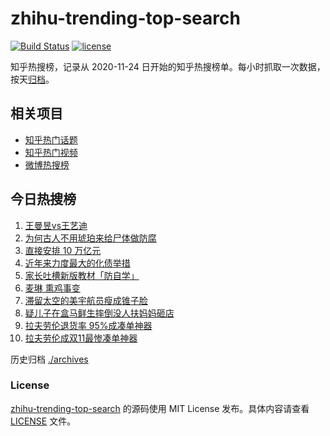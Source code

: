 # zhihu-trending-top-search

[![Build Status](https://github.com/justjavac/zhihu-trending-top-search/workflows/ci/badge.svg?branch=main)](https://github.com/justjavac/zhihu-trending-top-search/actions)
[![license](https://img.shields.io/github/license/justjavac/zhihu-trending-top-search)](https://github.com/justjavac/zhihu-trending-top-search/blob/main/LICENSE)

知乎热搜榜，记录从 2020-11-24 日开始的知乎热搜榜单。每小时抓取一次数据，按天[归档](./archives)。

## 相关项目

- [知乎热门话题](https://github.com/justjavac/zhihu-trending-hot-questions)
- [知乎热门视频](https://github.com/justjavac/zhihu-trending-hot-video)
- [微博热搜榜](https://github.com/justjavac/weibo-trending-hot-search)

## 今日热搜榜

<!-- BEGIN -->
<!-- 最后更新时间 Thu Nov 14 2024 02:12:29 GMT+0800 (China Standard Time) -->

1. [王曼昱vs王艺迪](https://www.zhihu.com/search?q=%E7%8E%8B%E6%9B%BC%E6%98%B1vs%E7%8E%8B%E8%89%BA%E8%BF%AA)
1. [为何古人不用琥珀来给尸体做防腐](https://www.zhihu.com/search?q=%E4%B8%BA%E4%BD%95%E5%8F%A4%E4%BA%BA%E4%B8%8D%E7%94%A8%E7%90%A5%E7%8F%80%E6%9D%A5%E7%BB%99%E5%B0%B8%E4%BD%93%E5%81%9A%E9%98%B2%E8%85%90)
1. [直接安排 10 万亿元](https://www.zhihu.com/search?q=%E7%9B%B4%E6%8E%A5%E5%AE%89%E6%8E%92%2010%20%E4%B8%87%E4%BA%BF%E5%85%83)
1. [近年来力度最大的化债举措](https://www.zhihu.com/search?q=%E8%BF%91%E5%B9%B4%E6%9D%A5%E5%8A%9B%E5%BA%A6%E6%9C%80%E5%A4%A7%E7%9A%84%E5%8C%96%E5%80%BA%E4%B8%BE%E6%8E%AA)
1. [家长吐槽新版教材「防自学」](https://www.zhihu.com/search?q=%E5%AE%B6%E9%95%BF%E5%90%90%E6%A7%BD%E6%96%B0%E7%89%88%E6%95%99%E6%9D%90%E3%80%8C%E9%98%B2%E8%87%AA%E5%AD%A6%E3%80%8D)
1. [麦琳 熏鸡事变](https://www.zhihu.com/search?q=%E9%BA%A6%E7%90%B3%20%E7%86%8F%E9%B8%A1%E4%BA%8B%E5%8F%98)
1. [滞留太空的美宇航员瘦成锥子脸](https://www.zhihu.com/search?q=%E6%BB%9E%E7%95%99%E5%A4%AA%E7%A9%BA%E7%9A%84%E7%BE%8E%E5%AE%87%E8%88%AA%E5%91%98%E7%98%A6%E6%88%90%E9%94%A5%E5%AD%90%E8%84%B8)
1. [疑儿子在盒马鲜生摔倒没人扶妈妈砸店](https://www.zhihu.com/search?q=%E7%96%91%E5%84%BF%E5%AD%90%E5%9C%A8%E7%9B%92%E9%A9%AC%E9%B2%9C%E7%94%9F%E6%91%94%E5%80%92%E6%B2%A1%E4%BA%BA%E6%89%B6%E5%A6%88%E5%A6%88%E7%A0%B8%E5%BA%97)
1. [拉夫劳伦退货率 95%成凑单神器](https://www.zhihu.com/search?q=%E6%8B%89%E5%A4%AB%E5%8A%B3%E4%BC%A6%E9%80%80%E8%B4%A7%E7%8E%87%2095%25%E6%88%90%E5%87%91%E5%8D%95%E7%A5%9E%E5%99%A8)
1. [拉夫劳伦成双11最惨凑单神器](https://www.zhihu.com/search?q=%E6%8B%89%E5%A4%AB%E5%8A%B3%E4%BC%A6%E6%88%90%E5%8F%8C11%E6%9C%80%E6%83%A8%E5%87%91%E5%8D%95%E7%A5%9E%E5%99%A8)

<!-- END -->

历史归档 [./archives](./archives)

### License

[zhihu-trending-top-search](https://github.com/justjavac/zhihu-trending-top-search) 的源码使用 MIT License
发布。具体内容请查看 [LICENSE](./LICENSE) 文件。
